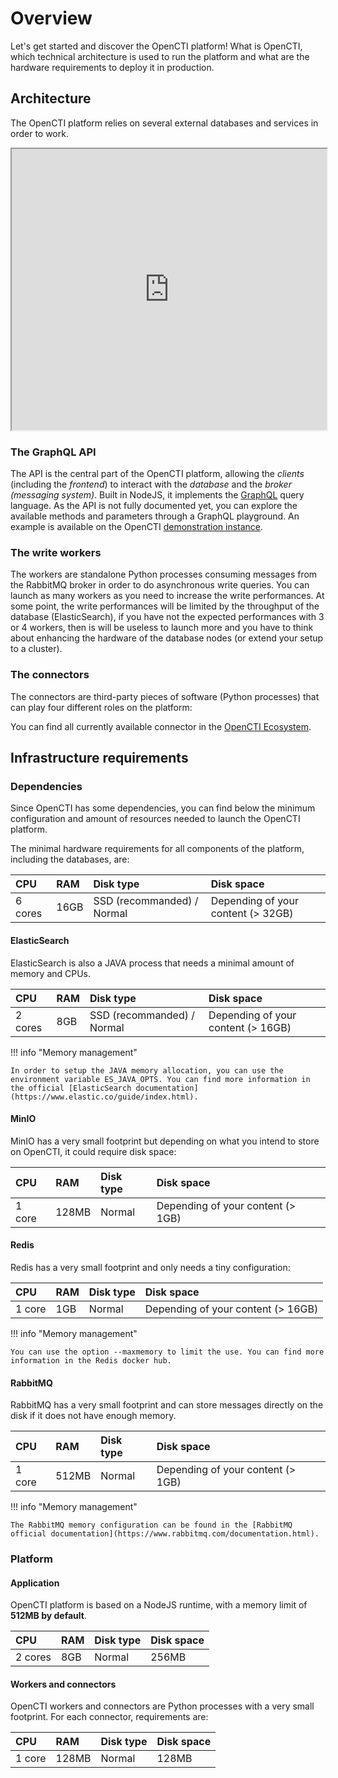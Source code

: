 # Overview

Let's get started and discover the OpenCTI platform! What is OpenCTI, which technical architecture is used to run the platform and what are the hardware requirements to deploy it in production.

## Architecture

The OpenCTI platform relies on several external databases and services in order to work.

<iframe
  width="100%"
  height="450"
  src="https://www.figma.com/embed?embed_host=astra&url=https://www.figma.com/file/ZjeJwkx58eu82kenRAnk1M/OpenCTI---Technology?type=whiteboard&t=W5a5STRY4FxWB4F6-1"
  allowfullscreen
></iframe>

### The GraphQL API

The API is the central part of the OpenCTI platform, allowing the *clients* (including the *frontend*) to interact with the *database* and the *broker (messaging system)*. Built in NodeJS, it implements the [GraphQL](https://graphql.org/) query language. As the API is not fully documented yet, you can explore the available methods and parameters through a GraphQL playground. An example is available on the OpenCTI [demonstration instance](https://demo.opencti.io/graphql).

### The write workers

The workers are standalone Python processes consuming messages from the RabbitMQ broker in order to do asynchronous write queries. You can launch as many workers as you need to increase the write performances. At some point, the write performances will be limited by the throughput of the database (ElasticSearch), if you have not the expected performances with 3 or 4 workers, then is will be useless to launch more and you have to think about enhancing the hardware of the database nodes (or extend your setup to a cluster).

### The connectors

The connectors are third-party pieces of software (Python processes) that can play four different roles on the platform:

You can find all currently available connector in the [OpenCTI Ecosystem](https://www.notion.so/OpenCTI-Ecosystem-868329e9fb734fca89692b2ed6087e76).

## Infrastructure requirements

### Dependencies

Since OpenCTI has some dependencies, you can find below the minimum configuration and amount of resources needed to launch the OpenCTI platform. 

The minimal hardware requirements for all components of the platform, including the databases, are:

| CPU         | RAM       | Disk type                    | Disk space                         |
| :---------- | :-------- | :--------------------------- | :--------------------------------- |
| 6 cores     | 16GB      | SSD (recommanded) / Normal   | Depending of your content (> 32GB) |

#### ElasticSearch

ElasticSearch is also a JAVA process that needs a minimal amount of memory and CPUs.

| CPU         | RAM       | Disk type                    | Disk space                         |
| :---------- | :-------- | :--------------------------- | :--------------------------------- |
| 2 cores     | 8GB       | SSD (recommanded) / Normal   | Depending of your content (> 16GB) |

!!! info "Memory management"

    In order to setup the JAVA memory allocation, you can use the environment variable ES_JAVA_OPTS. You can find more information in the official [ElasticSearch documentation](https://www.elastic.co/guide/index.html).

#### MinIO

MinIO has a very small footprint but depending on what you intend to store on OpenCTI, it could require disk space:

| CPU         | RAM       | Disk type                    | Disk space                         |
| :---------- | :-------- | :--------------------------- | :--------------------------------- |
| 1 core      | 128MB     | Normal                       | Depending of your content (> 1GB)  |

#### Redis

Redis has a very small footprint and only needs a tiny configuration:

| CPU         | RAM       | Disk type                    | Disk space                         |
| :---------- | :-------- | :--------------------------- | :--------------------------------- |
| 1 core      | 1GB       | Normal                       | Depending of your content (> 16GB) |

!!! info "Memory management"

    You can use the option --maxmemory to limit the use. You can find more information in the Redis docker hub.

#### RabbitMQ

RabbitMQ has a very small footprint and can store messages directly on the disk if it does not have enough memory.

| CPU         | RAM       | Disk type                    | Disk space                         |
| :---------- | :-------- | :--------------------------- | :--------------------------------- |
| 1 core      | 512MB     | Normal                       | Depending of your content (> 1GB)  |

!!! info "Memory management"

    The RabbitMQ memory configuration can be found in the [RabbitMQ official documentation](https://www.rabbitmq.com/documentation.html).

### Platform

#### Application

OpenCTI platform is based on a NodeJS runtime, with a memory limit of **512MB by default**.

| CPU         | RAM       | Disk type                    | Disk space                         |
| :---------- | :-------- | :--------------------------- | :--------------------------------- |
| 2 cores     | 8GB       | Normal                       | 256MB                              |

#### Workers and connectors

OpenCTI workers and connectors are Python processes with a very small footprint. For each connector, requirements are:

| CPU         | RAM       | Disk type                    | Disk space                         |
| :---------- | :-------- | :--------------------------- | :--------------------------------- |
| 1 core      | 128MB     | Normal                       | 128MB                              |
